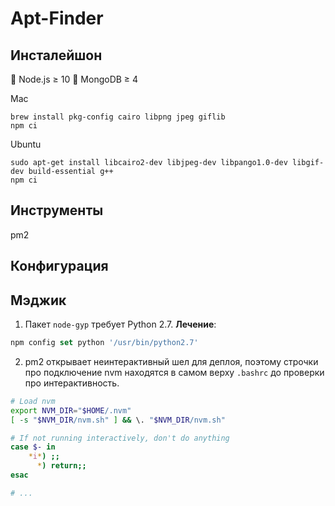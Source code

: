 Apt-Finder
==========

Инсталейшон
-----------

🤪 Node.js ≥ 10
👾 MongoDB ≥ 4

Mac
```
brew install pkg-config cairo libpng jpeg giflib
npm ci
```

Ubuntu
```
sudo apt-get install libcairo2-dev libjpeg-dev libpango1.0-dev libgif-dev build-essential g++
npm ci
```

Инструменты
-----------

pm2


Конфигурация
------------

Мэджик
------

1. Пакет `node-gyp` требует Python 2.7.
  __Лечение__:
```js
npm config set python '/usr/bin/python2.7'
```

2. pm2 открывает неинтерактивный шел для деплоя, поэтому строчки про подключение nvm находятся в самом верху `.bashrc` до проверки про интерактивность.

```sh
# Load nvm
export NVM_DIR="$HOME/.nvm"
[ -s "$NVM_DIR/nvm.sh" ] && \. "$NVM_DIR/nvm.sh"

# If not running interactively, don't do anything
case $- in
    *i*) ;;
      *) return;;
esac

# ...
```
